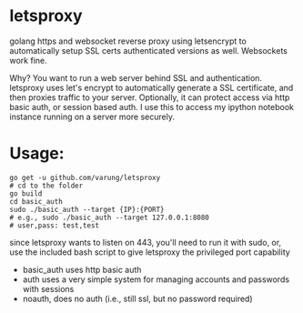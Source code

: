 # letsproxy
golang https and websocket reverse proxy using letsencrypt to automatically setup SSL certs
authenticated versions as well. Websockets work fine.

Why? You want to run a web server behind SSL and authentication. letsproxy uses let's encrypt to automatically generate a SSL certificate, and then proxies traffic to your server. Optionally, it can protect access via http basic auth, or session based auth.
I use this to access my ipython notebook instance running on a server more securely.


# Usage:

```
go get -u github.com/varung/letsproxy
# cd to the folder
go build
cd basic_auth
sudo ./basic_auth --target {IP}:{PORT}
# e.g., sudo ./basic_auth --target 127.0.0.1:8080
# user,pass: test,test
```

since letsproxy wants to listen on 443, you'll need to run it with sudo, or, use the included bash script to give letsproxy the privileged port capability

* basic_auth uses http basic auth
* auth uses a very simple system for managing accounts and passwords with sessions
* noauth, does no auth (i.e., still ssl, but no password required)
